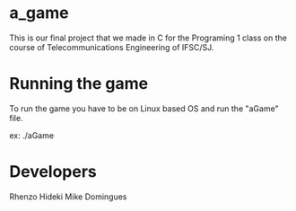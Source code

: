 # a_game
This is our final project that we made in C for the Programing 1 class on the course of Telecommunications Engineering of IFSC/SJ.

# Running the game
To run the game you have to be on Linux based OS and run the "aGame" file.

ex: ./aGame 

# Developers 
Rhenzo Hideki
Mike Domingues
